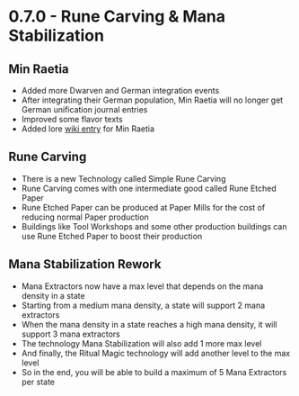 # 0.7.0 - Rune Carving & Mana Stabilization

## Min Raetia
 - Added more Dwarven and German integration events
 - After integrating their German population, Min Raetia will no longer get German unification journal entries
 - Improved some flavor texts
 - Added lore [wiki entry](https://github.com/kaiser-chris/gate-mod/wiki/Min-Raetia) for Min Raetia

## Rune Carving
 - There is a new Technology called Simple Rune Carving
 - Rune Carving comes with one intermediate good called Rune Etched Paper
 - Rune Etched Paper can be produced at Paper Mills for the cost of reducing normal Paper production
 - Buildings like Tool Workshops and some other production buildings can use Rune Etched Paper to boost their production

## Mana Stabilization Rework
 - Mana Extractors now have a max level that depends on the mana density in a state
 - Starting from a medium mana density, a state will support 2 mana extractors
 - When the mana density in a state reaches a high mana density, it will support 3 mana extractors
 - The technology Mana Stabilization will also add 1 more max level
 - And finally, the Ritual Magic technology will add another level to the max level
 - So in the end, you will be able to build a maximum of 5 Mana Extractors per state